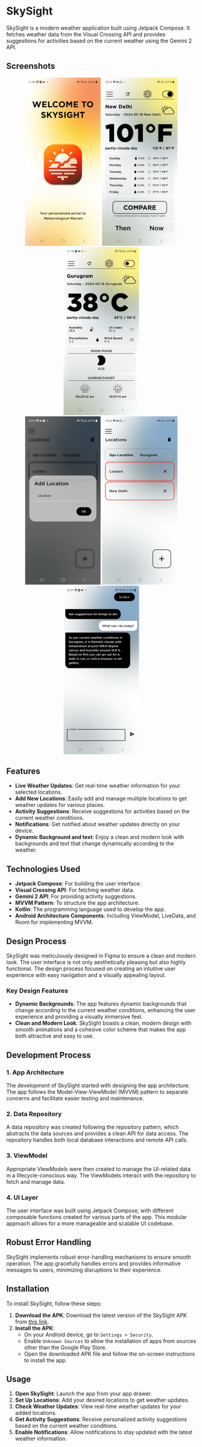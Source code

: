 # SkySight

SkySight is a modern weather application built using Jetpack Compose. It fetches weather data from the Visual Crossing API and provides suggestions for activities based on the current weather using the Gemini 2 API.
## Screenshots


<div align="center">
  <img src="SkySightSS/1.jpg" alt="Screenshot 1" width="200"/>
  <img src="SkySightSS/2.jpg" alt="Screenshot 2" width="200"/>
  <img src="SkySightSS/6.jpg" alt="Screenshot 3" width="200"/>
</div>

<div align="center">
    <img src="SkySightSS/3.jpg" alt="Screenshot 4" width="200"/>
  <img src="SkySightSS/4.jpg" alt="Screenshot 4" width="200"/>
  <img src="SkySightSS/5.jpg" alt="Screenshot 5" width="200"/>
</div>

## Features

- **Live Weather Updates**: Get real-time weather information for your selected locations.
- **Add New Locations**: Easily add and manage multiple locations to get weather updates for various places.
- **Activity Suggestions**: Receive suggestions for activities based on the current weather conditions.
- **Notifications**: Get notified about weather updates directly on your device.
- **Dynamic Background and text**: Enjoy a clean and modern look with backgrounds and text that change dynamically according to the weather.

## Technologies Used

- **Jetpack Compose**: For building the user interface.
- **Visual Crossing API**: For fetching weather data.
- **Gemini 2 API**: For providing activity suggestions.
- **MVVM Pattern**: To structure the app architecture.
- **Kotlin**: The programming language used to develop the app.
- **Android Architecture Components**: Including ViewModel, LiveData, and Room for implementing MVVM.



## Design Process

SkySight was meticulously designed in Figma to ensure a clean and modern look. The user interface is not only aesthetically pleasing but also highly functional. The design process focused on creating an intuitive user experience with easy navigation and a visually appealing layout.

### Key Design Features

- **Dynamic Backgrounds**: The app features dynamic backgrounds that change according to the current weather conditions, enhancing the user experience and providing a visually immersive feel.
- **Clean and Modern Look**: SkySight boasts a clean, modern design with smooth animations and a cohesive color scheme that makes the app both attractive and easy to use.

## Development Process

### 1. App Architecture
The development of SkySight started with designing the app architecture. The app follows the Model-View-ViewModel (MVVM) pattern to separate concerns and facilitate easier testing and maintenance.

### 2. Data Repository
A data repository was created following the repository pattern, which abstracts the data sources and provides a clean API for data access. The repository handles both local database interactions and remote API calls.

### 3. ViewModel
Appropriate ViewModels were then created to manage the UI-related data in a lifecycle-conscious way. The ViewModels interact with the repository to fetch and manage data.

### 4. UI Layer
The user interface was built using Jetpack Compose, with different composable functions created for various parts of the app. This modular approach allows for a more manageable and scalable UI codebase.


## Robust Error Handling

SkySight implements robust error-handling mechanisms to ensure smooth operation. The app gracefully handles errors and provides informative messages to users, minimizing disruptions to their experience.


## Installation

To install SkySight, follow these steps:

1. **Download the APK**: Download the latest version of the SkySight APK from [this link](#https://github.com/nayan21402/SkySight-WeatherApp/blob/master/SkySight-1.2.apk).
2. **Install the APK**:
   - On your Android device, go to `Settings > Security`.
   - Enable `Unknown Sources` to allow the installation of apps from sources other than the Google Play Store.
   - Open the downloaded APK file and follow the on-screen instructions to install the app.

## Usage

1. **Open SkySight**: Launch the app from your app drawer.
2. **Set Up Locations**: Add your desired locations to get weather updates.
3. **Check Weather Updates**: View real-time weather updates for your added locations.
4. **Get Activity Suggestions**: Receive personalized activity suggestions based on the current weather conditions.
5. **Enable Notifications**: Allow notifications to stay updated with the latest weather information.


